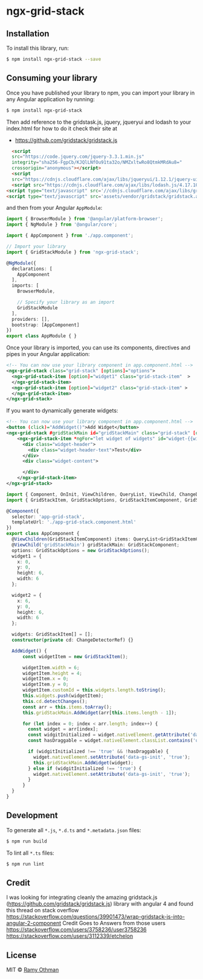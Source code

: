 # ngx-grid-stack

## Installation

To install this library, run:

```bash
$ npm install ngx-grid-stack --save
```

## Consuming your library

Once you have published your library to npm, you can import your library in any Angular application by running:

```bash
$ npm install ngx-grid-stack
```

Then add reference to the gridstask.js, jquery, jqueryui and lodash to your index.html for how to do it check their site at 
- https://github.com/gridstack/gridstack.js

```html
  <script
  src="https://code.jquery.com/jquery-3.3.1.min.js"
  integrity="sha256-FgpCb/KJQlLNfOu91ta32o/NMZxltwRo8QtmkMRdAu8="
  crossorigin="anonymous"></script>
  <script
  src="https://cdnjs.cloudflare.com/ajax/libs/jqueryui/1.12.1/jquery-ui.min.js"></script>
  <script src="https://cdnjs.cloudflare.com/ajax/libs/lodash.js/4.17.10/lodash.min.js"></script>
<script type="text/javascript" src='//cdnjs.cloudflare.com/ajax/libs/gridstack.js/0.4.0/gridstack.min.js'></script>
<script type="text/javascript" src='assets/vendor/gridstack/gridstack.all.js'></script>
```

and then from your Angular `AppModule`:

```typescript
import { BrowserModule } from '@angular/platform-browser';
import { NgModule } from '@angular/core';

import { AppComponent } from './app.component';

// Import your library
import { GridStackModule } from 'ngx-grid-stack';

@NgModule({
  declarations: [
    AppComponent
  ],
  imports: [
    BrowserModule,

    // Specify your library as an import
    GridStackModule
  ],
  providers: [],
  bootstrap: [AppComponent]
})
export class AppModule { }
```

Once your library is imported, you can use its components, directives and pipes in your Angular application:

```xml
<!-- You can now use your library component in app.component.html -->
<ngx-grid-stack class="grid-stack" [options]="options">
  <ngx-grid-stack-item [option]="widget1" class="grid-stack-item"  >
  </ngx-grid-stack-item>
  <ngx-grid-stack-item [option]="widget2" class="grid-stack-item" >
  </ngx-grid-stack-item>
</ngx-grid-stack>
```

If you want to dynamically generate widgets:

```xml
<!-- You can now use your library component in app.component.html -->  <grid-stack #gridStackMain id="gridStackMain" class="grid-stack" [options]="area">
<button (click)="AddWidget()">Add Widget</button>
<ngx-grid-stack #gridStackMain id="gridStackMain" class="grid-stack" [options]="options">
    <ngx-grid-stack-item *ngFor="let widget of widgets" id="widget-{{widget.customId}}" [option]="widget" class="grid-stack-item">
      <div class="widget-header">
        <div class="widget-header-text">Test</div>
      </div>
      <div class="widget-content">

      </div>
	</ngx-grid-stack-item>
</ngx-grid-stack>
```
```typescript
import { Component, OnInit, ViewChildren, QueryList, ViewChild, ChangeDetectorRef } from '@angular/core';
import { GridStackItem, GridStackOptions, GridStackItemComponent, GridStackComponent} from 'grid-stack'

@Component({
  selector: 'app-grid-stack',
  templateUrl: './app-grid-stack.component.html'
})
export class AppComponent {
  @ViewChildren(GridStackItemComponent) items: QueryList<GridStackItemComponent>;
  @ViewChild('gridStackMain') gridStackMain: GridStackComponent;
  options: GridStackOptions = new GridStackOptions();
  widget1 = {
    x: 0,
    y: 0,
    height: 6,
    width: 6
  };

  widget2 = {
    x: 6,
    y: 0,
    height: 6,
    width: 6
  };

  widgets: GridStackItem[] = [];
  constructor(private cd: ChangeDetectorRef) {}

  AddWidget() {
      const widgetItem = new GridStackItem();

      widgetItem.width = 6;
      widgetItem.height = 4;
      widgetItem.x = 0;
      widgetItem.y = 0;
      widgetItem.customId = this.widgets.length.toString();
      this.widgets.push(widgetItem);
      this.cd.detectChanges();
      const arr = this.items.toArray();
      this.gridStackMain.AddWidget(arr[this.items.length - 1]);

      for (let index = 0; index < arr.length; index++) {
        const widget = arr[index];
        const widgitInitialized = widget.nativeElement.getAttribute('data-gs-init');
        const hasDraggable = widget.nativeElement.classList.contains('ui-draggable');

        if (widgitInitialized !== 'true' && !hasDraggable) {
          widget.nativeElement.setAttribute('data-gs-init', 'true');
          this.gridStackMain.AddWidget(widget);
        } else if (widgitInitialized !== 'true') {
          widget.nativeElement.setAttribute('data-gs-init', 'true');
        }
      }
  }
}

```

## Development

To generate all `*.js`, `*.d.ts` and `*.metadata.json` files:

```bash
$ npm run build
```

To lint all `*.ts` files:

```bash
$ npm run lint
```
## Credit

I was looking for integrating cleanly the amazing gridstack.js (https://github.com/gridstack/gridstack.js) library with angular 4 and found this thread on stack overflow
https://stackoverflow.com/questions/39901473/wrap-gridstack-js-into-angular-2-component
Credit Goes to Answers from those users
https://stackoverflow.com/users/3758236/user3758236
https://stackoverflow.com/users/3112339/etchelon

## License

MIT © [Ramy Othman](mailto:ramy.mostafa@gmail.com)
